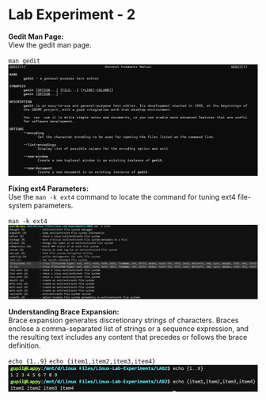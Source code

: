 # Lab Experiment - 2
**Gedit Man Page:**\
View the gedit man page.

``man gedit``
![alt text](ManGedit.png)

**Fixing ext4 Parameters:**\
Use the ``man -k ext4`` command to locate the command for tuning ext4 file-system parameters.

``man -k ext4``
![alt text](Linux_exp2_1.png)

**Understanding Brace Expansion:**\
Brace expansion generates discretionary strings of characters. Braces enclose a comma-separated list of strings or a sequence expression, and the resulting text includes any content that precedes or follows the brace definition.

``echo {1..9}`` ``echo {item1,item2,item3,item4}``
![alt text](Linux_exp2_2.png)

